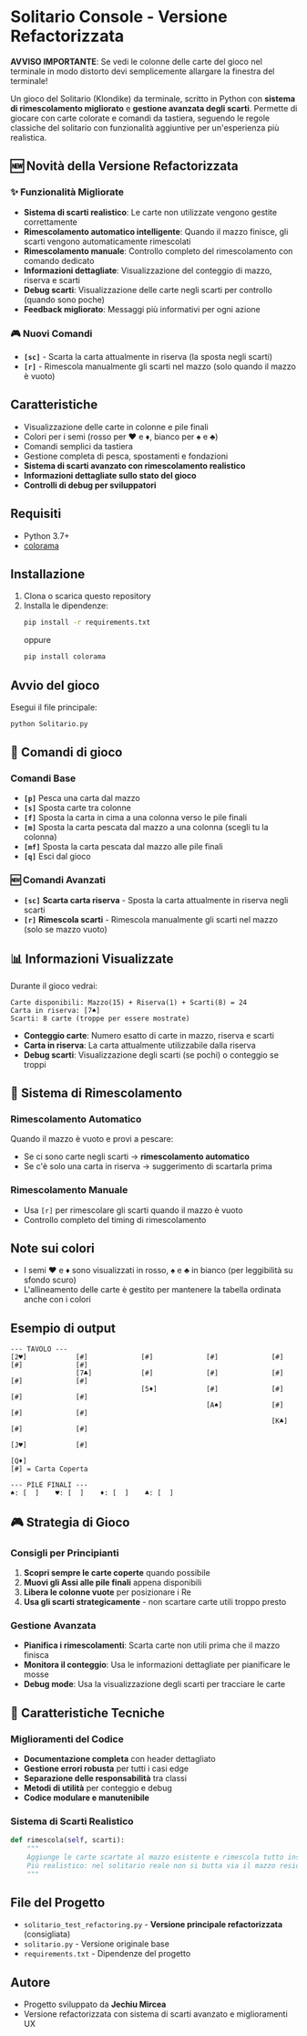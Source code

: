 # Solitario Console - Versione Refactorizzata
**AVVISO IMPORTANTE**: Se vedi le colonne delle carte del gioco nel terminale in modo distorto devi semplicemente allargare la finestra del terminale!

Un gioco del Solitario (Klondike) da terminale, scritto in Python con **sistema di rimescolamento migliorato** e **gestione avanzata degli scarti**. Permette di giocare con carte colorate e comandi da tastiera, seguendo le regole classiche del solitario con funzionalità aggiuntive per un'esperienza più realistica.

## 🆕 Novità della Versione Refactorizzata

### ✨ **Funzionalità Migliorate**
- **Sistema di scarti realistico**: Le carte non utilizzate vengono gestite correttamente
- **Rimescolamento automatico intelligente**: Quando il mazzo finisce, gli scarti vengono automaticamente rimescolati
- **Rimescolamento manuale**: Controllo completo del rimescolamento con comando dedicato
- **Informazioni dettagliate**: Visualizzazione del conteggio di mazzo, riserva e scarti
- **Debug scarti**: Visualizzazione delle carte negli scarti per controllo (quando sono poche)
- **Feedback migliorato**: Messaggi più informativi per ogni azione

### 🎮 **Nuovi Comandi**
- **`[sc]`** - Scarta la carta attualmente in riserva (la sposta negli scarti)
- **`[r]`** - Rimescola manualmente gli scarti nel mazzo (solo quando il mazzo è vuoto)

## Caratteristiche
- Visualizzazione delle carte in colonne e pile finali
- Colori per i semi (rosso per ♥ e ♦, bianco per ♠ e ♣)
- Comandi semplici da tastiera
- Gestione completa di pesca, spostamenti e fondazioni
- **Sistema di scarti avanzato con rimescolamento realistico**
- **Informazioni dettagliate sullo stato del gioco**
- **Controlli di debug per sviluppatori**

## Requisiti
- Python 3.7+
- [colorama](https://pypi.org/project/colorama/)

## Installazione
1. Clona o scarica questo repository
2. Installa le dipendenze:
   ```bash
   pip install -r requirements.txt
   ```
   oppure
   ```bash
   pip install colorama
   ```

## Avvio del gioco
Esegui il file principale:
```bash
python Solitario.py
```

## 🎯 Comandi di gioco

### Comandi Base
- **`[p]`** Pesca una carta dal mazzo
- **`[s]`** Sposta carte tra colonne
- **`[f]`** Sposta la carta in cima a una colonna verso le pile finali
- **`[m]`** Sposta la carta pescata dal mazzo a una colonna (scegli tu la colonna)
- **`[mf]`** Sposta la carta pescata dal mazzo alle pile finali
- **`[q]`** Esci dal gioco

### 🆕 Comandi Avanzati
- **`[sc]`** **Scarta carta riserva** - Sposta la carta attualmente in riserva negli scarti
- **`[r]`** **Rimescola scarti** - Rimescola manualmente gli scarti nel mazzo (solo se mazzo vuoto)

## 📊 Informazioni Visualizzate

Durante il gioco vedrai:
```
Carte disponibili: Mazzo(15) + Riserva(1) + Scarti(8) = 24
Carta in riserva: [7♠]
Scarti: 8 carte (troppe per essere mostrate)
```

- **Conteggio carte**: Numero esatto di carte in mazzo, riserva e scarti
- **Carta in riserva**: La carta attualmente utilizzabile dalla riserva
- **Debug scarti**: Visualizzazione degli scarti (se pochi) o conteggio se troppi

## 🔄 Sistema di Rimescolamento

### Rimescolamento Automatico
Quando il mazzo è vuoto e provi a pescare:
- Se ci sono carte negli scarti → **rimescolamento automatico**
- Se c'è solo una carta in riserva → suggerimento di scartarla prima

### Rimescolamento Manuale
- Usa `[r]` per rimescolare gli scarti quando il mazzo è vuoto
- Controllo completo del timing di rimescolamento

## Note sui colori
- I semi ♥ e ♦ sono visualizzati in rosso, ♠ e ♣ in bianco (per leggibilità su sfondo scuro)
- L'allineamento delle carte è gestito per mantenere la tabella ordinata anche con i colori

## Esempio di output
```
--- TAVOLO ---
[2♥]            [#]             [#]             [#]             [#]             [#]             [#]
                [7♣]            [#]             [#]             [#]             [#]             [#]
                                [5♦]            [#]             [#]             [#]             [#]
                                                [A♠]            [#]             [#]             [#]
                                                                [K♣]            [#]             [#]
                                                                                [J♥]            [#]
                                                                                                [Q♦]
[#] = Carta Coperta

--- PILE FINALI ---
♠: [  ]    ♥: [  ]    ♦: [  ]    ♣: [  ]
```

## 🎮 Strategia di Gioco

### Consigli per Principianti
1. **Scopri sempre le carte coperte** quando possibile
2. **Muovi gli Assi alle pile finali** appena disponibili
3. **Libera le colonne vuote** per posizionare i Re
4. **Usa gli scarti strategicamente** - non scartare carte utili troppo presto

### Gestione Avanzata
- **Pianifica i rimescolamenti**: Scarta carte non utili prima che il mazzo finisca
- **Monitora il conteggio**: Usa le informazioni dettagliate per pianificare le mosse
- **Debug mode**: Usa la visualizzazione degli scarti per tracciare le carte

## 🔧 Caratteristiche Tecniche

### Miglioramenti del Codice
- **Documentazione completa** con header dettagliato
- **Gestione errori robusta** per tutti i casi edge  
- **Separazione delle responsabilità** tra classi
- **Metodi di utilità** per conteggio e debug
- **Codice modulare e manutenibile**

### Sistema di Scarti Realistico
```python
def rimescola(self, scarti):
    """
    Aggiunge le carte scartate al mazzo esistente e rimescola tutto insieme.
    Più realistico: nel solitario reale non si butta via il mazzo residuo.
    """
```

## File del Progetto
- `solitario_test_refactoring.py` - **Versione principale refactorizzata** (consigliata)
- `solitario.py` - Versione originale base
- `requirements.txt` - Dipendenze del progetto

## Autore
- Progetto sviluppato da **Jechiu Mircea**
- Versione refactorizzata con sistema di scarti avanzato e miglioramenti UX
